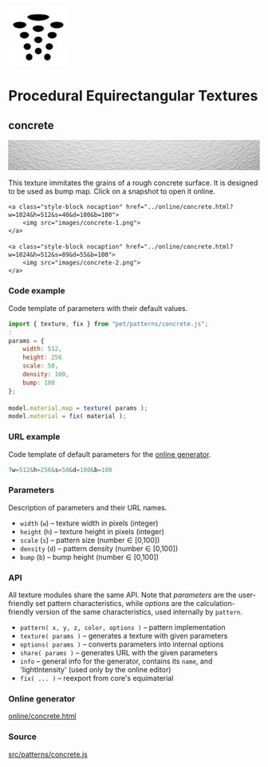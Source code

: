 <img class="logo" src="../assets/logo/logo.png">


# Procedural Equirectangular Textures


## concrete
<img src="images/concrete.jpg">

This texture immitates the grains of a rough concrete 
surface. It is designed to be used as bump map. Click on a
snapshot to open it online.

<p class="gallery">

	<a class="style-block nocaption" href="../online/concrete.html?w=1024&h=512&s=40&d=100&b=100">
		<img src="images/concrete-1.png">
	</a>

	<a class="style-block nocaption" href="../online/concrete.html?w=1024&h=512&s=89&d=55&b=100">
		<img src="images/concrete-2.png">
	</a>

</p>


### Code example

Code template of parameters with their default values.

```js
import { texture, fix } from "pet/patterns/concrete.js";
:
params = {
	width: 512,
	height: 256
	scale: 50,
	density: 100,
	bump: 100
};

model.material.map = texture( params );
model.material = fix( material );
```

### URL example

Code template of default parameters for the [online generator](../online/concrete.html).

```php
?w=512&h=256&s=50&d=100&b=100
```

### Parameters

Description of parameters and their URL names.

* `width` (`w`) &ndash; texture width in pixels (integer)
* `height` (`h`) &ndash; texture height in pixels (integer)
* `scale` (`s`) &ndash; pattern size (number &#x2208; [0,100])
* `density` (`d`) &ndash; pattern density (number &#x2208; [0,100])
* `bump` (`b`) &ndash; bump height (number &#x2208; [0,100])


### API

All texture modules share the same API. Note that *parameters*
are the user-friendly set pattern characteristics, while
*options* are the calculation-friendly version of the same
characteristics, used internally by `pattern`.

* `pattern( x, y, z, color, options )` &ndash; pattern implementation
* `texture( params )` &ndash; generates a texture with given parameters
* `options( params )` &ndash; converts parameters into internal options
* `share( params )` &ndash; generates URL with the given parameters
* `info` &ndash; general info for the generator, contains its `name`, and 'lightIntensity' (used only by the online editor)
* `fix( ... )` &ndash; reexport from core's equimaterial


### Online generator

[online/concrete.html](../online/concrete.html)

### Source

[src/patterns/concrete.js](https://github.com/boytchev/texture-generator/blob/main/src/patterns/concrete.js)


